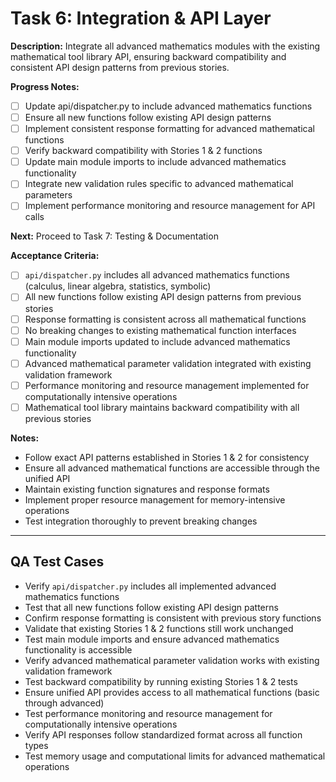 # Task 6: Integration & API Layer

**Description:**
Integrate all advanced mathematics modules with the existing mathematical tool library API, ensuring backward compatibility and consistent API design patterns from previous stories.

**Progress Notes:**
- [ ] Update api/dispatcher.py to include advanced mathematics functions
- [ ] Ensure all new functions follow existing API design patterns
- [ ] Implement consistent response formatting for advanced mathematical functions
- [ ] Verify backward compatibility with Stories 1 & 2 functions
- [ ] Update main module imports to include advanced mathematics functionality
- [ ] Integrate new validation rules specific to advanced mathematical parameters
- [ ] Implement performance monitoring and resource management for API calls

**Next:** Proceed to Task 7: Testing & Documentation

**Acceptance Criteria:**
- [ ] `api/dispatcher.py` includes all advanced mathematics functions (calculus, linear algebra, statistics, symbolic)
- [ ] All new functions follow existing API design patterns from previous stories
- [ ] Response formatting is consistent across all mathematical functions
- [ ] No breaking changes to existing mathematical function interfaces
- [ ] Main module imports updated to include advanced mathematics functionality
- [ ] Advanced mathematical parameter validation integrated with existing validation framework
- [ ] Performance monitoring and resource management implemented for computationally intensive operations
- [ ] Mathematical tool library maintains backward compatibility with all previous stories

**Notes:**
- Follow exact API patterns established in Stories 1 & 2 for consistency
- Ensure all advanced mathematical functions are accessible through the unified API
- Maintain existing function signatures and response formats
- Implement proper resource management for memory-intensive operations
- Test integration thoroughly to prevent breaking changes

---

## QA Test Cases

- Verify `api/dispatcher.py` includes all implemented advanced mathematics functions
- Test that all new functions follow existing API design patterns
- Confirm response formatting is consistent with previous story functions
- Validate that existing Stories 1 & 2 functions still work unchanged
- Test main module imports and ensure advanced mathematics functionality is accessible
- Verify advanced mathematical parameter validation works with existing validation framework
- Test backward compatibility by running existing Stories 1 & 2 tests
- Ensure unified API provides access to all mathematical functions (basic through advanced)
- Test performance monitoring and resource management for computationally intensive operations
- Verify API responses follow standardized format across all function types
- Test memory usage and computational limits for advanced mathematical operations
